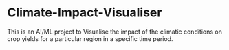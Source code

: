 # Climate-Impact-Visualiser
This is an AI/ML project to Visualise the impact of the climatic conditions on crop yields for a particular region in a specific time period.
